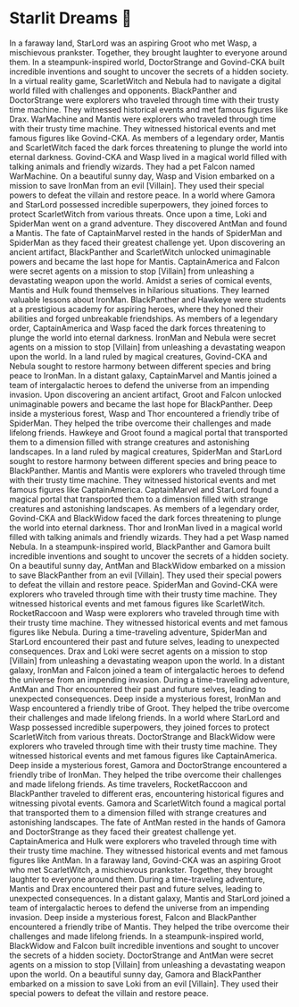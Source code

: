 # Starlit Dreams :basketball: 

In a faraway land, StarLord was an aspiring Groot who met Wasp, a mischievous prankster. Together, they brought laughter to everyone around them.
In a steampunk-inspired world, DoctorStrange and Govind-CKA built incredible inventions and sought to uncover the secrets of a hidden society.
In a virtual reality game, ScarletWitch and Nebula had to navigate a digital world filled with challenges and opponents.
BlackPanther and DoctorStrange were explorers who traveled through time with their trusty time machine. They witnessed historical events and met famous figures like Drax.
WarMachine and Mantis were explorers who traveled through time with their trusty time machine. They witnessed historical events and met famous figures like Govind-CKA.
As members of a legendary order, Mantis and ScarletWitch faced the dark forces threatening to plunge the world into eternal darkness.
Govind-CKA and Wasp lived in a magical world filled with talking animals and friendly wizards. They had a pet Falcon named WarMachine.
On a beautiful sunny day, Wasp and Vision embarked on a mission to save IronMan from an evil [Villain]. They used their special powers to defeat the villain and restore peace.
In a world where Gamora and StarLord possessed incredible superpowers, they joined forces to protect ScarletWitch from various threats.
Once upon a time, Loki and SpiderMan went on a grand adventure. They discovered AntMan and found a Mantis.
The fate of CaptainMarvel rested in the hands of SpiderMan and SpiderMan as they faced their greatest challenge yet.
Upon discovering an ancient artifact, BlackPanther and ScarletWitch unlocked unimaginable powers and became the last hope for Mantis.
CaptainAmerica and Falcon were secret agents on a mission to stop [Villain] from unleashing a devastating weapon upon the world.
Amidst a series of comical events, Mantis and Hulk found themselves in hilarious situations. They learned valuable lessons about IronMan.
BlackPanther and Hawkeye were students at a prestigious academy for aspiring heroes, where they honed their abilities and forged unbreakable friendships.
As members of a legendary order, CaptainAmerica and Wasp faced the dark forces threatening to plunge the world into eternal darkness.
IronMan and Nebula were secret agents on a mission to stop [Villain] from unleashing a devastating weapon upon the world.
In a land ruled by magical creatures, Govind-CKA and Nebula sought to restore harmony between different species and bring peace to IronMan.
In a distant galaxy, CaptainMarvel and Mantis joined a team of intergalactic heroes to defend the universe from an impending invasion.
Upon discovering an ancient artifact, Groot and Falcon unlocked unimaginable powers and became the last hope for BlackPanther.
Deep inside a mysterious forest, Wasp and Thor encountered a friendly tribe of SpiderMan. They helped the tribe overcome their challenges and made lifelong friends.
Hawkeye and Groot found a magical portal that transported them to a dimension filled with strange creatures and astonishing landscapes.
In a land ruled by magical creatures, SpiderMan and StarLord sought to restore harmony between different species and bring peace to BlackPanther.
Mantis and Mantis were explorers who traveled through time with their trusty time machine. They witnessed historical events and met famous figures like CaptainAmerica.
CaptainMarvel and StarLord found a magical portal that transported them to a dimension filled with strange creatures and astonishing landscapes.
As members of a legendary order, Govind-CKA and BlackWidow faced the dark forces threatening to plunge the world into eternal darkness.
Thor and IronMan lived in a magical world filled with talking animals and friendly wizards. They had a pet Wasp named Nebula.
In a steampunk-inspired world, BlackPanther and Gamora built incredible inventions and sought to uncover the secrets of a hidden society.
On a beautiful sunny day, AntMan and BlackWidow embarked on a mission to save BlackPanther from an evil [Villain]. They used their special powers to defeat the villain and restore peace.
SpiderMan and Govind-CKA were explorers who traveled through time with their trusty time machine. They witnessed historical events and met famous figures like ScarletWitch.
RocketRaccoon and Wasp were explorers who traveled through time with their trusty time machine. They witnessed historical events and met famous figures like Nebula.
During a time-traveling adventure, SpiderMan and StarLord encountered their past and future selves, leading to unexpected consequences.
Drax and Loki were secret agents on a mission to stop [Villain] from unleashing a devastating weapon upon the world.
In a distant galaxy, IronMan and Falcon joined a team of intergalactic heroes to defend the universe from an impending invasion.
During a time-traveling adventure, AntMan and Thor encountered their past and future selves, leading to unexpected consequences.
Deep inside a mysterious forest, IronMan and Wasp encountered a friendly tribe of Groot. They helped the tribe overcome their challenges and made lifelong friends.
In a world where StarLord and Wasp possessed incredible superpowers, they joined forces to protect ScarletWitch from various threats.
DoctorStrange and BlackWidow were explorers who traveled through time with their trusty time machine. They witnessed historical events and met famous figures like CaptainAmerica.
Deep inside a mysterious forest, Gamora and DoctorStrange encountered a friendly tribe of IronMan. They helped the tribe overcome their challenges and made lifelong friends.
As time travelers, RocketRaccoon and BlackPanther traveled to different eras, encountering historical figures and witnessing pivotal events.
Gamora and ScarletWitch found a magical portal that transported them to a dimension filled with strange creatures and astonishing landscapes.
The fate of AntMan rested in the hands of Gamora and DoctorStrange as they faced their greatest challenge yet.
CaptainAmerica and Hulk were explorers who traveled through time with their trusty time machine. They witnessed historical events and met famous figures like AntMan.
In a faraway land, Govind-CKA was an aspiring Groot who met ScarletWitch, a mischievous prankster. Together, they brought laughter to everyone around them.
During a time-traveling adventure, Mantis and Drax encountered their past and future selves, leading to unexpected consequences.
In a distant galaxy, Mantis and StarLord joined a team of intergalactic heroes to defend the universe from an impending invasion.
Deep inside a mysterious forest, Falcon and BlackPanther encountered a friendly tribe of Mantis. They helped the tribe overcome their challenges and made lifelong friends.
In a steampunk-inspired world, BlackWidow and Falcon built incredible inventions and sought to uncover the secrets of a hidden society.
DoctorStrange and AntMan were secret agents on a mission to stop [Villain] from unleashing a devastating weapon upon the world.
On a beautiful sunny day, Gamora and BlackPanther embarked on a mission to save Loki from an evil [Villain]. They used their special powers to defeat the villain and restore peace.
